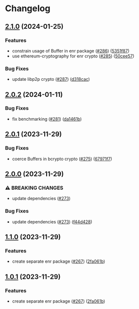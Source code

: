# Changelog

## [2.1.0](https://github.com/ChainSafe/discv5/compare/enr-v2.0.2...enr-v2.1.0) (2024-01-25)


### Features

* constrain usage of Buffer in enr package ([#286](https://github.com/ChainSafe/discv5/issues/286)) ([5351f87](https://github.com/ChainSafe/discv5/commit/5351f87ed7cd6cb28524359080fe516be544d1c1))
* use ethereum-cryptography for enr crypto ([#285](https://github.com/ChainSafe/discv5/issues/285)) ([50cee57](https://github.com/ChainSafe/discv5/commit/50cee57f90a88307463b90c68f4800b6d7cb793f))


### Bug Fixes

* update libp2p crypto ([#287](https://github.com/ChainSafe/discv5/issues/287)) ([d318cac](https://github.com/ChainSafe/discv5/commit/d318cac154c96348fe2e02bbecc668be390114b1))

## [2.0.2](https://github.com/ChainSafe/discv5/compare/enr-v2.0.1...enr-v2.0.2) (2024-01-11)


### Bug Fixes

* fix benchmarking ([#281](https://github.com/ChainSafe/discv5/issues/281)) ([da1461b](https://github.com/ChainSafe/discv5/commit/da1461b4ea586a3bdf084b950c949fc844b67468))

## [2.0.1](https://github.com/ChainSafe/discv5/compare/enr-v2.0.0...enr-v2.0.1) (2023-11-29)


### Bug Fixes

* coerce Buffers in bcrypto crypto ([#275](https://github.com/ChainSafe/discv5/issues/275)) ([67971f7](https://github.com/ChainSafe/discv5/commit/67971f727270e7e616e140ea726c67ce889c218f))

## [2.0.0](https://github.com/ChainSafe/discv5/compare/enr-v1.1.0...enr-v2.0.0) (2023-11-29)


### ⚠ BREAKING CHANGES

* update dependencies ([#273](https://github.com/ChainSafe/discv5/issues/273))

### Bug Fixes

* update dependencies ([#273](https://github.com/ChainSafe/discv5/issues/273)) ([f44d428](https://github.com/ChainSafe/discv5/commit/f44d428bdb39cf469d4d22ffef09a0958381a4c3))

## [1.1.0](https://github.com/ChainSafe/discv5/compare/enr-v1.0.1...enr-v1.1.0) (2023-11-29)


### Features

* create separate enr package ([#267](https://github.com/ChainSafe/discv5/issues/267)) ([2fa061b](https://github.com/ChainSafe/discv5/commit/2fa061bded9bdc5a2383b02db42cb08f8330ac00))

## [1.0.1](https://github.com/ChainSafe/discv5/compare/enr-v0.1.0...enr-v1.0.1) (2023-11-29)


### Features

* create separate enr package ([#267](https://github.com/ChainSafe/discv5/issues/267)) ([2fa061b](https://github.com/ChainSafe/discv5/commit/2fa061bded9bdc5a2383b02db42cb08f8330ac00))
